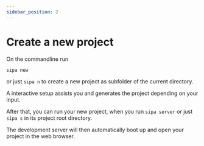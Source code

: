 ```yaml
---
sidebar_position: 2
---
```


# Create a new project
On the commandline run
```bash
sipa new
```
or just `sipa n` to create a new project as subfolder of the current directory.

A interactive setup assists you and generates the project depending on your input.

After that, you can run your new project, when you run `sipa server` or just `sipa s` in its project root directory.

The development server will then automatically boot up and open your project in the web browser.